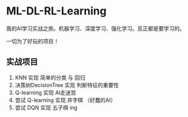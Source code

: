 # ML-DL-RL-Learning
我的AI学习实战之旅。机器学习、深度学习、强化学习。反正都是要学习的。

一切为了好玩的项目！

## 实战项目

1.  KNN 实现 简单的分类 与 回归
2.  决策树DecisionTree 实现 判断特征的重要性
3.  Q-learning 实现 AI走迷宫
4.  尝试 Q-learning 实现 井字棋 （好蠢的AI）
5.  尝试 DQN 实现 五子棋 ing
